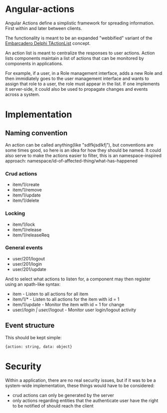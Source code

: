 # Angular-actions
Angular Actions define a simplistic framework for spreading information. First within and later between clients.

The functionality is meant to be an expanded "webbified" variant of the [Embarcadero Delphi TActionList](http://docwiki.embarcadero.com/Libraries/XE7/en/FMX.ActnList.TActionList) concept.

An action list is meant to centralize the responses to user actions. 
Action lists components maintain a list of actions that can be monitored by components in applications. 

For example, if a user, in a Role management interface, adds a new Role and then immidiately goes to the user management interface and wants to assign that role to a user, the role must appear in the list. 
If one implements it server-side, it could also be used to propagate changes and events across a system.

# Implementation

## Naming convention

An action can be called anything(like "sdlfkjsdlkfj"), but conventions are some times good, so here is an idea for how they should be named.
It could also serve to make the actions easier to filter, this is an namespace-inspired approach:
namespace/id-of-affected-thing/what-has-happened

### Crud actions


* item/1/create	
* item/1/remove	
* item/1/update	
* item/1/delete	

### Locking

* item/1/lock	
* item/1/release	
* item/1/releaseReq

### General events

* user/201/logout
* user/201/login
* user/201/update

And to select what actions to listen for, a component may then register using an xpath-like syntax:

* item	- Listen to all actions for all item
* item/1/* -	Listen to all actions for the item with id = 1
* item/1/update	 - Monitor the item with id = 1 for change
* user/*/login | user/*/logout - Monitor user login/logout activity

## Event structure
This should be kept simple:

    {action: string, data: object}

# Security
Within a application, there are no real security issues, but if it was to be a system-wide implementation, these things would have to be considered:
* crud actions can only be generated by the server
* only actions regarding entities that the authenticate user have the right to be notified of should reach the client
